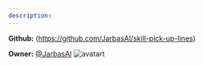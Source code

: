 ```yaml
---
description: 
---
```



**Github:** (https://github.com/JarbasAl/skill-pick-up-lines)

**Owner:** [@JarbasAl](https://github.com/JarbasAl) ![avatart](https://avatars0.githubusercontent.com/u/33701864?v=4)


